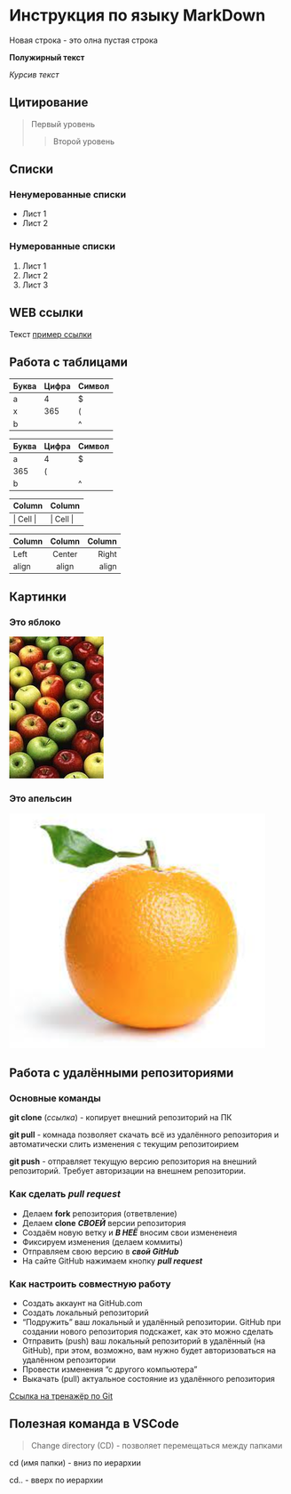 # Инструкция по языку MarkDown

Новая строка - это олна пустая строка

**Полужирный текст**

*Курсив текст*

## Цитирование
> Первый уровень
>> Второй уровень

## Списки
### Ненумерованные списки
* Лист 1
* Лист 2
### Нумерованные списки
1. Лист 1
2. Лист 2
3. Лист 3

## WEB ссылки
Текст [пример ссылки](http.example.com "Всплывающая подсказка")

## Работа с таблицами

Буква | Цифра | Символ
------ | ------|----------
a      | 4     | $
x      | 365    | (
b      |       | ^  

Буква|Цифра|Символ
---|---|---
a|4|$
 |365|(
b| |^  

Column | Column
------ | ------
\| Cell \|| \| Cell \|  


Column | Column | Column
:----- | :----: | -----:
Left   | Center | Right
align  | align  | align

## Картинки

### Это яблоко

![apple](apple.jpg)

### Это апельсин

![orange](orange.png)

## Работа с удалёнными репозиториями

### Основные команды

**git clone** (_ссылка_) - копирует внешний репозиторий на ПК

**git pull** - комнада позволяет скачать всё из удалённого репозитория и автоматически слить изменения с текущим репозитоирием

**git push** - отправляет текущую версию репозитория на внешний репозиторий. Требует авторизации на внешнем репозитории.

### Как сделать **_pull request_**

* Делаем **fork** репозитория (ответвление) 
* Делаем **clone** ***СВОЕЙ*** версии репозитория
* Создаём новую ветку и ***В НЕЁ*** вносим свои измененеия
* Фиксируем изменения (делаем коммиты)
* Отправляем свою версию в ***свой GitHub***
* На сайте GitHub нажимаем кнопку ***pull request***

### Как настроить совместную работу

* Создать аккаунт на GitHub.com
* Создать локальный репозиторий
* “Подружить” ваш локальный и удалённый репозитории. GitHub при создании нового репозитория подскажет, как это можно сделать
* Отправить (push) ваш локальный репозиторий в удалённый (на GitHub), при этом, возможно, 
вам нужно будет авторизоваться на удалённом репозитории
* Провести изменения “с другого компьютера”
* Выкачать (pull) актуальное состояние из удалённого репозитория

[Ссылка на тренажёр по Git][def]

[def]: https://learngitbranching.js.org/?locale=ru_RU "Ссылка на тренажёр"

## Полезная команда в VSCode

> Change directory (CD) - позволяет перемещаться между папками

cd (имя папки) - вниз по иерархии

cd.. - вверх по иерархии